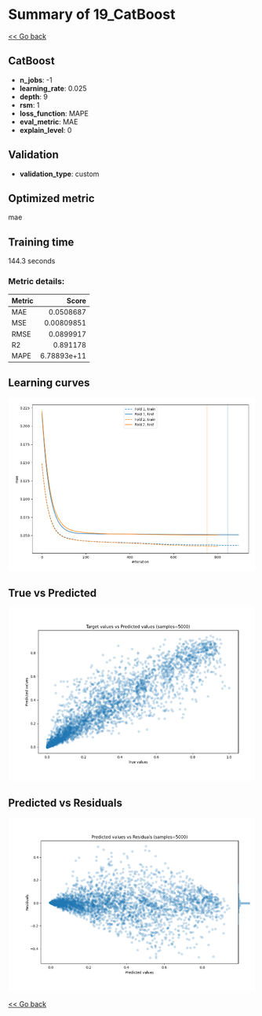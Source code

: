 # Summary of 19_CatBoost

[<< Go back](../README.md)


## CatBoost
- **n_jobs**: -1
- **learning_rate**: 0.025
- **depth**: 9
- **rsm**: 1
- **loss_function**: MAPE
- **eval_metric**: MAE
- **explain_level**: 0

## Validation
 - **validation_type**: custom

## Optimized metric
mae

## Training time

144.3 seconds

### Metric details:
| Metric   |       Score |
|:---------|------------:|
| MAE      | 0.0508687   |
| MSE      | 0.00809851  |
| RMSE     | 0.0899917   |
| R2       | 0.891178    |
| MAPE     | 6.78893e+11 |



## Learning curves
![Learning curves](learning_curves.png)
## True vs Predicted

![True vs Predicted](true_vs_predicted.png)


## Predicted vs Residuals

![Predicted vs Residuals](predicted_vs_residuals.png)



[<< Go back](../README.md)
